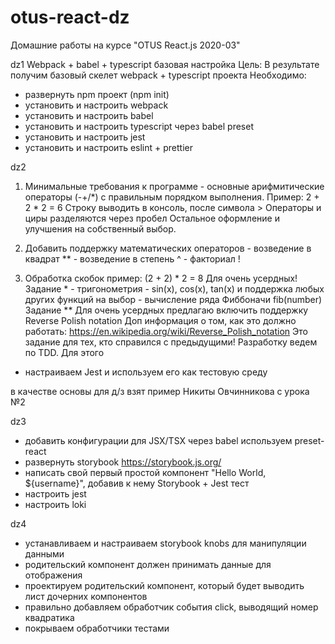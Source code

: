 # otus-react-dz
Домашние работы на курсе "OTUS React.js 2020-03"

dz1
Webpack + babel + typescript базовая настройка
Цель: В результате получим базовый скелет webpack + typescript проекта
Необходимо:
- развернуть npm проект (npm init)
- установить и настроить webpack
- установить и настроить babel
- установить и настроить typescript через babel preset
- установить и настроить jest
- установить и настроить eslint + prettier 


dz2
1) Минимальные требования к программе - основные арифмитические операторы (-+/*) с правильным порядком выполнения. Пример: 2 + 2 * 2 = 6 Строку выводить в консоль, после символа > Операторы и циры разделяются через пробел Остальное оформление и улучшения на собственный выбор. 

2) Добавить поддержку математических операторов - возведение в квадрат ** - возведение в степень ^ - факториал ! 

3) Обработка скобок пример: (2 + 2) * 2 = 8 Для очень усердных! Задание * - тригонометрия - sin(x), cos(x), tan(x) и поддержка любых других функций на выбор - вычисление ряда Фиббоначи fib(number) Задание ** Для очень усердных предлагаю включить поддержку Reverse Polish notation Доп информация о том, как это должно работать: https://en.wikipedia.org/wiki/Reverse_Polish_notation Это задание для тех, кто справился с предыдущими!
Разработку ведем по TDD. Для этого
- настраиваем Jest и используем его как тестовую среду

в качестве основы для д/з взят пример Никиты Овчинникова с урока №2


dz3
- добавить конфигурации для JSX/TSX через babel используем preset-react
- развернуть storybook
https://storybook.js.org/
- написать свой первый простой компонент "Hello World, ${username}", добавив к нему Storybook + Jest тест
- настроить jest
- настроить loki


dz4
- устанавливаем и настраиваем storybook knobs для манипуляции данными
- родительский компонент должен принимать данные для отображения
- проектируем родительский компонент, который будет выводить лист дочерних компонентов
- правильно добавляем обработчик события click, выводящий номер квадратика
- покрываем обработчики тестами
